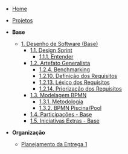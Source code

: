 <!-- docs/_sidebar.md -->

- [Home](README.md)
- [Projetos](Projeto/Projeto.md)

- **Base**
  - [1. Desenho de Software (Base)](Base/1.Base.md)
    - [1.1. Design Sprint](Base/1.1.DesignSprint.md)
      - [1.1.1. Entender](Base/1.1.1.Entender.md)
    - [1.2. Artefato Generalista](Base/1.2.ArtefatoGeneralista.md)
      - [1.2.4. Benchmarking](Base/1.2.4.Benchmarking.md)
      - [1.2.10. Definição dos Requisitos](Base/1.2.10.DefinicaoDosRequisitos.md)
      - [1.2.13. Léxico dos Requisitos](Base/1.2.13.LexicoDosRequisitos.md)
      - [1.2.14. Priorização dos Requisitos](Base/1.2.14.PriorizacaoDosRequisitos.md)
    - [1.3. Modelagem BPMN](Base/1.3.ModelagemBPMN.md)
      - [1.3.1. Metodologia](Base/1.3.1.Metodologia.md)
      - [1.3.2. BPMN Piscina/Pool](Base/1.3.2.Piscina.md)
    - [1.4. Participações - Base](Base/1.4.ParticipacoesBase.md)
    - [1.5. Iniciativas Extras - Base](Base/1.5.IniciativasExtras.md)
- **Organização**
  - [Planejamento da Entrega 1](Organizacao/PlanejamentoEntrega1.md)
